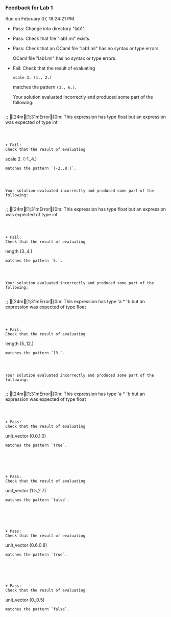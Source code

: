 ### Feedback for Lab 1

Run on February 07, 18:24:21 PM.

+ Pass: Change into directory "lab1".

+ Pass: Check that file "lab1.ml" exists.

+ Pass: Check that an OCaml file "lab1.ml" has no syntax or type errors.

    OCaml file "lab1.ml" has no syntax or type errors.



+ Fail: 
Check that the result of evaluating
   ```
   scale 3. (1., 2.)
   ```
   matches the pattern `(3., 6.)`.

   


   Your solution evaluated incorrectly and produced some part of the following:

 
   ```
 ;;
[24m[1;31mError[0m: This expression has type float but an expression was expected of type
         int

   ```



+ Fail: 
Check that the result of evaluating
   ```
   scale 2. (-1.,4.)
   ```
   matches the pattern `(-2.,8.)`.

   


   Your solution evaluated incorrectly and produced some part of the following:

 
   ```
 ;;
[24m[1;31mError[0m: This expression has type float but an expression was expected of type
         int

   ```



+ Fail: 
Check that the result of evaluating
   ```
   length (3.,4.)
   ```
   matches the pattern `5.`.

   


   Your solution evaluated incorrectly and produced some part of the following:

 
   ```
 ;;
[24m[1;31mError[0m: This expression has type 'a * 'b
       but an expression was expected of type float

   ```



+ Fail: 
Check that the result of evaluating
   ```
   length (5.,12.)
   ```
   matches the pattern `13.`.

   


   Your solution evaluated incorrectly and produced some part of the following:

 
   ```
 ;;
[24m[1;31mError[0m: This expression has type 'a * 'b
       but an expression was expected of type float

   ```



+ Pass: 
Check that the result of evaluating
   ```
   unit_vector (0.0,1.0)
   ```
   matches the pattern `true`.

   




+ Pass: 
Check that the result of evaluating
   ```
   unit_vector (1.5,2.7)
   ```
   matches the pattern `false`.

   




+ Pass: 
Check that the result of evaluating
   ```
   unit_vector (0.6,0.8)
   ```
   matches the pattern `true`.

   




+ Pass: 
Check that the result of evaluating
   ```
   unit_vector (0.,0.5)
   ```
   matches the pattern `false`.

   




